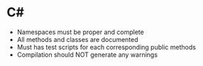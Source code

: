 # C#

 * Namespaces must be proper and complete
 * All methods and classes are documented
 * Must has test scripts for each corresponding public methods
 * Compilation should NOT generate any warnings
